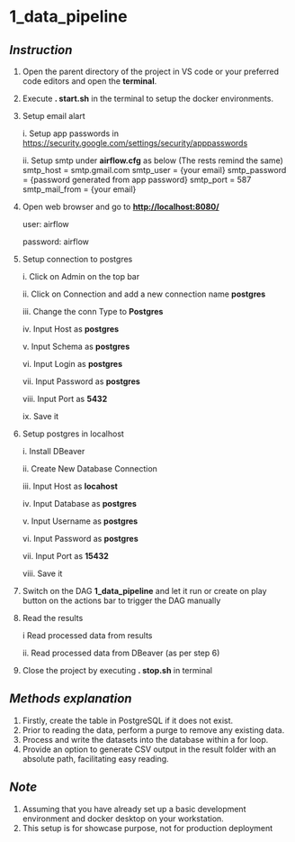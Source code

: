 # 1_data_pipeline

## _Instruction_

1. Open the parent directory of the project in VS code or your preferred code editors and open the **terminal**.

2. Execute **. start.sh** in the terminal to setup the docker environments.

3. Setup email alart

   i. Setup app passwords in <https://security.google.com/settings/security/apppasswords>

   ii. Setup smtp under **airflow.cfg** as below (The rests remind the same)
       smtp_host = smtp.gmail.com
       smtp_user = {your email}
       smtp_password = {password generated from app password}
       smtp_port = 587
       smtp_mail_from = {your email}

4. Open web browser and go to **<http://localhost:8080/>**
   
   user: airflow
   
   password: airflow

5. Setup connection to postgres
   
   i. Click on Admin on the top bar
   
   ii. Click on Connection and add a new connection name **postgres**
   
   iii. Change the conn Type to **Postgres**
   
   iv. Input Host as **postgres**
   
   v. Input Schema as **postgres**
   
   vi. Input Login as **postgres**
   
   vii. Input Password as **postgres**
   
   viii. Input Port as **5432**
   
   ix. Save it

6. Setup postgres in localhost
   
   i. Install DBeaver
   
   ii. Create New Database Connection
   
   iii. Input Host as **locahost**
   
   iv. Input Database as **postgres**
   
   v. Input Username as **postgres**
   
   vi. Input Password as **postgres**
   
   vii. Input Port as **15432**
   
   viii. Save it

7. Switch on the DAG **1_data_pipeline** and let it run or create on play button on the actions bar to trigger the DAG manually

8. Read the results
   
   i Read processed data from results
   
   ii. Read processed data from DBeaver (as per step 6)

9. Close the project by executing **. stop.sh** in terminal


## _Methods explanation_

1. Firstly, create the table in PostgreSQL if it does not exist.
2. Prior to reading the data, perform a purge to remove any existing data.
3. Process and write the datasets into the database within a for loop.
4. Provide an option to generate CSV output in the result folder with an absolute path, facilitating easy reading.


## _Note_
1. Assuming that you have already set up a basic development environment and docker desktop on your workstation.
2. This setup is for showcase purpose, not for production deployment